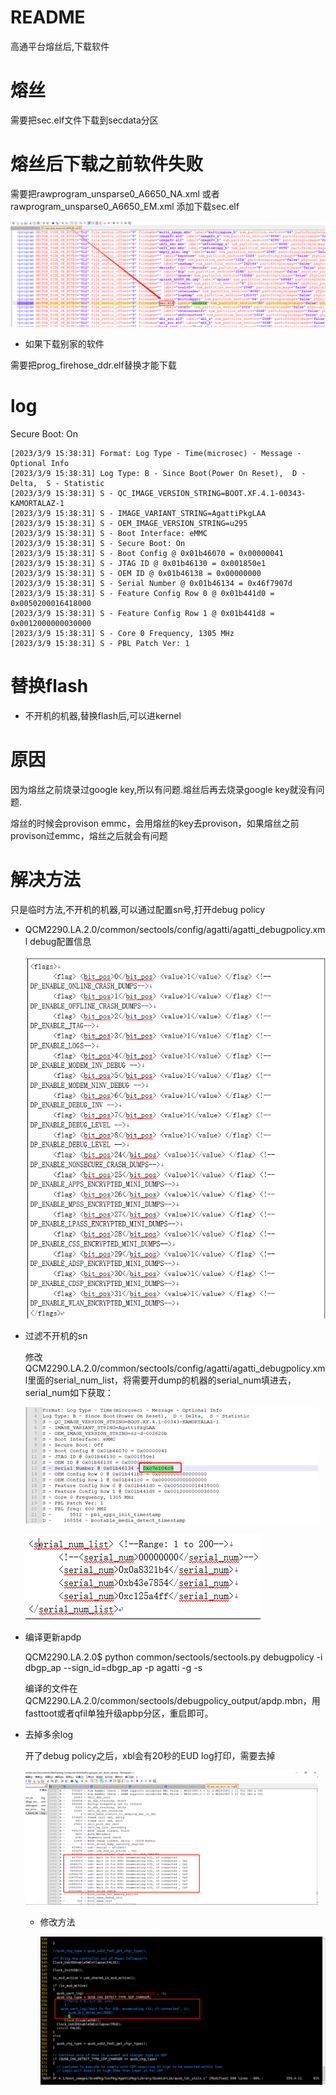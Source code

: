 # README

高通平台熔丝后,下载软件

# 熔丝

需要把sec.elf文件下载到secdata分区

# 熔丝后下载之前软件失败

需要把rawprogram_unsparse0_A6650_NA.xml 或者 rawprogram_unsparse0_A6650_EM.xml 添加下载sec.elf

![0004_0001](images/0004_0001.png)

* 如果下载别家的软件

需要把prog_firehose_ddr.elf替换才能下载

# log

Secure Boot: On

```
[2023/3/9 15:38:31] Format: Log Type - Time(microsec) - Message - Optional Info
[2023/3/9 15:38:31] Log Type: B - Since Boot(Power On Reset),  D - Delta,  S - Statistic
[2023/3/9 15:38:31] S - QC_IMAGE_VERSION_STRING=BOOT.XF.4.1-00343-KAMORTALAZ-1
[2023/3/9 15:38:31] S - IMAGE_VARIANT_STRING=AgattiPkgLAA
[2023/3/9 15:38:31] S - OEM_IMAGE_VERSION_STRING=u295
[2023/3/9 15:38:31] S - Boot Interface: eMMC
[2023/3/9 15:38:31] S - Secure Boot: On
[2023/3/9 15:38:31] S - Boot Config @ 0x01b46070 = 0x00000041
[2023/3/9 15:38:31] S - JTAG ID @ 0x01b46130 = 0x001850e1
[2023/3/9 15:38:31] S - OEM ID @ 0x01b46138 = 0x00000000
[2023/3/9 15:38:31] S - Serial Number @ 0x01b46134 = 0x46f7907d
[2023/3/9 15:38:31] S - Feature Config Row 0 @ 0x01b441d0 = 0x0050200016418000
[2023/3/9 15:38:31] S - Feature Config Row 1 @ 0x01b441d8 = 0x0012000000030000
[2023/3/9 15:38:31] S - Core 0 Frequency, 1305 MHz
[2023/3/9 15:38:31] S - PBL Patch Ver: 1
```

# 替换flash

* 不开机的机器,替换flash后,可以进kernel

# 原因

因为熔丝之前烧录过google key,所以有问题.熔丝后再去烧录google key就没有问题.

熔丝的时候会provison emmc，会用熔丝的key去provison，如果熔丝之前provison过emmc，熔丝之后就会有问题

# 解决方法

只是临时方法,不开机的机器,可以通过配置sn号,打开debug policy

* QCM2290.LA.2.0/common/sectools/config/agatti/agatti_debugpolicy.xml debug配置信息

    ![0004_0002](images/0004_0002.png)

* 过滤不开机的sn

    修改QCM2290.LA.2.0/common/sectools/config/agatti/agatti_debugpolicy.xml里面的serial_num_list，将需要开dump的机器的serial_num填进去，serial_num如下获取：

    ![0004_0003](images/0004_0003.png)

    ![0004_0004](images/0004_0004.png)

* 编译更新apdp

    QCM2290.LA.2.0$ python common/sectools/sectools.py debugpolicy -i dbgp_ap --sign_id=dbgp_ap -p agatti -g -s

    编译的文件在QCM2290.LA.2.0/common/sectools/debugpolicy_output/apdp.mbn，用fasttoot或者qfil单独升级apbp分区，重启即可。

* 去掉多余log

    开了debug policy之后，xbl会有20秒的EUD log打印，需要去掉

    ![0004_0005](images/0004_0005.png)

    * 修改方法

        ![0004_0006](images/0004_0006.png)